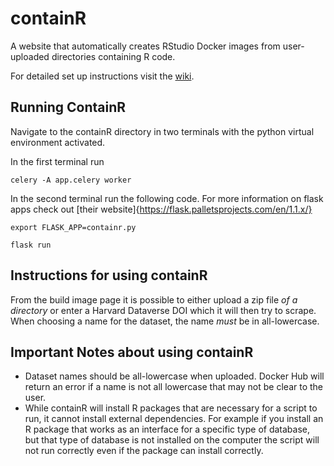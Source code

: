 # containR
A website that automatically creates RStudio Docker images from user-uploaded directories containing R code.

For detailed set up instructions visit the [wiki](https://github.com/jwons/containr/wiki).

## Running ContainR

Navigate to the containR directory in two terminals with the python virtual environment activated. 

In the first terminal run 
```{bash}
celery -A app.celery worker
```

In the second terminal run the following code. For more information on flask apps check out [their website]{https://flask.palletsprojects.com/en/1.1.x/}
```{bash}
export FLASK_APP=containr.py

flask run
```

## Instructions for using containR

From the build image page it is possible to either upload a zip file *of a directory* or enter a Harvard Dataverse DOI which it will then try to scrape. When choosing a name for the dataset, the name *must* be in all-lowercase. 

## Important Notes about using containR

- Dataset names should be all-lowercase when uploaded. Docker Hub will return an error if a name is not all lowercase that may not be clear to the user. 
- While containR will install R packages that are necessary for a script to run, it cannot install external dependencies. For example if you install an R package that works as an interface for a specific type of database, but that type of database is not installed on the computer the script will not run correctly even if the package can install correctly.  
